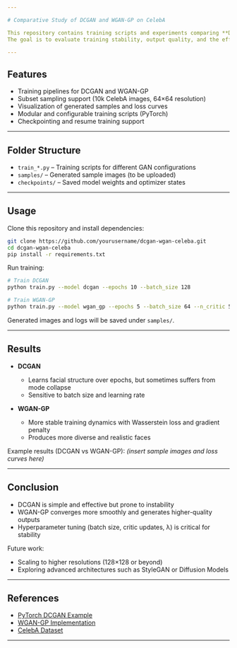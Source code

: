 ```yaml
---

# Comparative Study of DCGAN and WGAN-GP on CelebA

This repository contains training scripts and experiments comparing **DCGAN** and **WGAN-GP** for image generation using the **CelebA dataset**.
The goal is to evaluate training stability, output quality, and the effect of different hyperparameters on generative performance.

---
```


## Features

* Training pipelines for DCGAN and WGAN-GP
* Subset sampling support (10k CelebA images, 64×64 resolution)
* Visualization of generated samples and loss curves
* Modular and configurable training scripts (PyTorch)
* Checkpointing and resume training support

---

## Folder Structure

* `train_*.py` – Training scripts for different GAN configurations
* `samples/` – Generated sample images (to be uploaded)
* `checkpoints/` – Saved model weights and optimizer states

---

## Usage

Clone this repository and install dependencies:

```bash
git clone https://github.com/yourusername/dcgan-wgan-celeba.git
cd dcgan-wgan-celeba
pip install -r requirements.txt
```

Run training:

```bash
# Train DCGAN
python train.py --model dcgan --epochs 10 --batch_size 128

# Train WGAN-GP
python train.py --model wgan_gp --epochs 5 --batch_size 64 --n_critic 5
```

Generated images and logs will be saved under `samples/`.

---

## Results

* **DCGAN**

  * Learns facial structure over epochs, but sometimes suffers from mode collapse
  * Sensitive to batch size and learning rate

* **WGAN-GP**

  * More stable training dynamics with Wasserstein loss and gradient penalty
  * Produces more diverse and realistic faces

Example results (DCGAN vs WGAN-GP):
*(insert sample images and loss curves here)*

---

## Conclusion

* DCGAN is simple and effective but prone to instability
* WGAN-GP converges more smoothly and generates higher-quality outputs
* Hyperparameter tuning (batch size, critic updates, λ) is critical for stability

Future work:

* Scaling to higher resolutions (128×128 or beyond)
* Exploring advanced architectures such as StyleGAN or Diffusion Models

---

## References

* [PyTorch DCGAN Example](https://github.com/pytorch/examples/tree/main/dcgan)
* [WGAN-GP Implementation](https://github.com/caogang/wgan-gp)
* [CelebA Dataset](http://mmlab.ie.cuhk.edu.hk/projects/CelebA.html)

---


